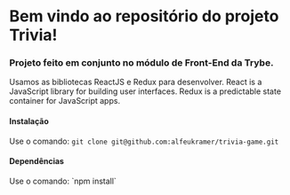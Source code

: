# Bem vindo ao repositório do projeto Trivia!

<h3>Projeto feito em conjunto no módulo de Front-End da Trybe.</h3>

Usamos as bibliotecas ReactJS e Redux para desenvolver.
React is a JavaScript library for building user interfaces.
Redux is a predictable state container for JavaScript apps.

<h4>Instalação</h4>

Use o comando:
`git clone git@github.com:alfeukramer/trivia-game.git`

<h4>Dependências</h4>
Use o comando:
`npm install`
